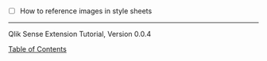 # 

- [ ] How to reference images in style sheets

---
Qlik Sense Extension Tutorial, Version 0.0.4

[Table of Contents](00-TOC.md)